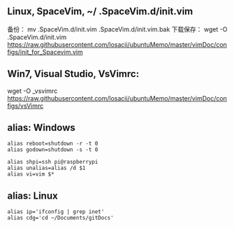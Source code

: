 ## Linux, SpaceVim, ~/ .SpaceVim.d/init.vim
  备份：
  mv .SpaceVim.d/init.vim .SpaceVim.d/init.vim.bak
  下载保存：
  wget -O .SpaceVim.d/init.vim \
  https://raw.githubusercontent.com/losacii/ubuntuMemo/master/vimDoc/configs/init_for_Spacevim.vim
  

## Win7, Visual Studio, VsVimrc:
  wget -O _vsvimrc \
  https://raw.githubusercontent.com/losacii/ubuntuMemo/master/vimDoc/configs/vsVimrc
  
## alias: Windows
    alias reboot=shutdown -r -t 0
    alias godown=shutdown -s -t 0

    alias shpi=ssh pi@raspberrypi
    alias unalias=alias /d $1
    alias vi=vim $*

## alias: Linux
    alias ip='ifconfig | grep inet'
    alias cdg='cd ~/Documents/gitDocs'

